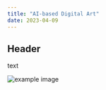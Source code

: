 ```yaml
---
title: "AI-based Digital Art"
date: 2023-04-09
---
```


## Header
text

![example image]({{site.baseurl}}/assets/images/alouph-final.jpg)
